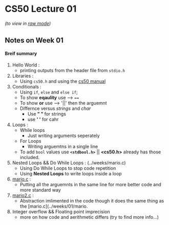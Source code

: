 # CS50 Lecture 01
###### (to view in [raw mode](https://raw.githubusercontent.com/lazydukk/cs50/main/2022/notes/notes-01.md))
## Notes on <b>Week 01</b>

#### Breif summary 

01. Hello World :
    - printing outputs from the header file from `stdio.h`
02. Libraries :
    - Using `cs50.h` and using the [cs50 manual](man.cs50.io)
03. Conditionals :
    - Using `if`, `else` and `else if`;
    - To show <b>eqaulity</b> use --> `==` 
    - To show <b>or</b> use --> '||' then the arguemnt
    - Differnce versus *strings* and *char*
        - Use <b>" " </b> for strings
        - use <b>' '</b> for cahr
04. Loops :
    - While loops
        - Just writing arguments seperately 
    - For Loops
        - Writing arguemtns in a single line
    - To add `bool` values use <b>`<stdbool.h>`</b> || <b><cs50.h></b> already has those included. 
05. Nested Loops && Do While Loops : (../weeks/mario.c)
    - Using </b>Do While Loops</b> to stop code repetition 
    - Using <b>Nested Loops</b> to write loops inside a loop
06. [mario.c](../weeks/01/mario.c) :
    - Putting all the arguemnts in the same line for more better code and more standard way
07. [mario2.c](../weeks/01/mario2.c) :
    - Abstraction imlimented in the code though it does the same thing as the [mario.c](../weeks/01/mario.
08. Integer overflow && Floating point imprecision
    - more on how code and aerithmetic differs (try to find more info...)
